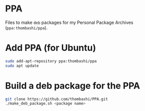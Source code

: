 # PPA
Files to make `deb` packages for my Personal Package Archives (`ppa:thombashi/ppa`).


# Add PPA (for Ubuntu)
```sh
sudo add-apt-repository ppa:thombashi/ppa
sudo apt update
```


# Build a deb package for the PPA
```sh
git clone https://github.com/thombashi/PPA.git
./make_deb_package.sh <package name>
```
